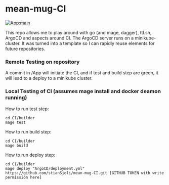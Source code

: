 # mean-mug-CI 
[![App:main](https://github.com/stianSjoli/mean-mug-CI/actions/workflows/main_app.yml/badge.svg)](https://github.com/stianSjoli/mean-mug-CI/actions/workflows/main_app.yml)

This repo allows me to play around with go (and mage, dagger), ttl.sh, ArgoCD and aspects around CI. The ArgoCD server runs on a minikube-cluster. It was turned into a template so I can rapidly reuse elements for future repositories.   
   
### Remote Testing on repository
A commit in /App will initiate the CI, and if test and build step are green, it will lead to a deploy to a minikube cluster.

### Local Testing of CI (assumes mage install and docker deamon running) 
How to run test step: 
```
cd CI/builder
mage test 
```
How to run build step: 
```
cd CI/builder
mage build 
```
How to run deploy step: 
```
cd CI/builder
mage deploy "ArgoCD/deployment.yml"  https://github.com/stianSjoli/mean-mug-CI.git [GITHUB TOKEN with write permission here]  
```




   
